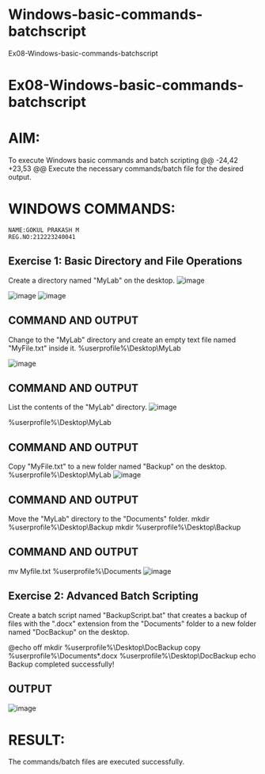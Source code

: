 # Windows-basic-commands-batchscript
Ex08-Windows-basic-commands-batchscript
# Ex08-Windows-basic-commands-batchscript

# AIM:
To execute Windows basic commands and batch scripting
@@ -24,42 +23,53 @@ Execute the necessary commands/batch file for the desired output.


# WINDOWS COMMANDS:
```
NAME:GOKUL PRAKASH M
REG.NO:212223240041
```
## Exercise 1: Basic Directory and File Operations
Create a directory named "MyLab" on the desktop.
![image](https://github.com/gokulprakash23013924/Windows-basic-commands-batchscript/assets/150231472/2a704c49-79ff-4c4e-bb68-e30b26718f9f)

![image](https://github.com/gokulprakash23013924/Windows-basic-commands-batchscript/assets/150231472/957f24d1-57f4-4633-b026-7809cb1220e8)
![image](https://github.com/gokulprakash23013924/Windows-basic-commands-batchscript/assets/150231472/b1be2797-ce38-4417-a39c-c20d2db2ee72)

## COMMAND AND OUTPUT

Change to the "MyLab" directory and create an empty text file named "MyFile.txt" inside it.
%userprofile%\Desktop\MyLab

![image](https://github.com/gokulprakash23013924/Windows-basic-commands-batchscript/assets/150231472/1e0b1f5c-99fb-49b4-869c-f7484331f084)

## COMMAND AND OUTPUT

List the contents of the "MyLab" directory.
![image](https://github.com/gokulprakash23013924/Windows-basic-commands-batchscript/assets/150231472/de7bfff4-d20c-4daa-960f-dc03db3bdf42)

%userprofile%\Desktop\MyLab

## COMMAND AND OUTPUT

Copy "MyFile.txt" to a new folder named "Backup" on the desktop.
%userprofile%\Desktop\MyLab
![image](https://github.com/gokulprakash23013924/Windows-basic-commands-batchscript/assets/150231472/fa9f8d13-706c-492d-9d02-f4d99ccfb60b)


## COMMAND AND OUTPUT

Move the "MyLab" directory to the "Documents" folder.
mkdir %userprofile%\Desktop\Backup mkdir %userprofile%\Desktop\Backup


## COMMAND AND OUTPUT
mv Myfile.txt %userprofile%\Documents
![image](https://github.com/gokulprakash23013924/Windows-basic-commands-batchscript/assets/150231472/9d420e3d-c8dc-4110-b3a3-591172e1a5f4)


## Exercise 2: Advanced Batch Scripting
Create a batch script named "BackupScript.bat" that creates a backup of files with the ".docx" extension from the "Documents" folder to a new folder named "DocBackup" on the desktop.




@echo off mkdir %userprofile%\Desktop\DocBackup copy %userprofile%\Documents*.docx %userprofile%\Desktop\DocBackup echo Backup completed successfully!
## OUTPUT

![image](https://github.com/gokulprakash23013924/Windows-basic-commands-batchscript/assets/150231472/1d443d1e-d016-4cbe-83e5-949576f66808)




# RESULT:
The commands/batch files are executed successfully.

